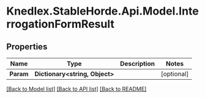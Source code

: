 # Knedlex.StableHorde.Api.Model.InterrogationFormResult

## Properties

Name | Type | Description | Notes
------------ | ------------- | ------------- | -------------
**Param** | **Dictionary&lt;string, Object&gt;** |  | [optional] 

[[Back to Model list]](../README.md#documentation-for-models) [[Back to API list]](../README.md#documentation-for-api-endpoints) [[Back to README]](../README.md)


